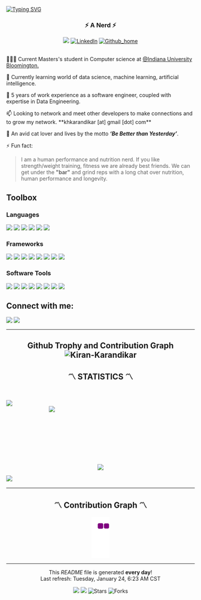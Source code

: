 <a href="https://git.io/typing-svg"><img src="https://readme-typing-svg.herokuapp.com?font=Fira+Code&pause=1000&center=true&vCenter=true&width=435&lines=Hi+there%2C+I'm+Kiran+Karandikar+%F0%9F%91%8B%F0%9F%8F%BE" alt="Typing SVG" /></a>

<h3 align="center">⚡ A Nerd ⚡</h3>
<div align="center">
  <a href="https://kiran-karandikar.netlify.app/" target="_blank"><img src="https://img.shields.io/badge/PORTFOLIO-6762A6?style=for-the-badge&logoColor=white alt="Portfolio" /></a>
  <a href="https://linkedin.com/in/kiran-karandikar" target="_blank"><img src="https://img.shields.io/badge/LinkedIn-0077b5?style=for-the-badge&logo=linkedin&logoColor=white" alt="LinkedIn" /></a>
  <a href="https://github.com/Kiran-Karandikar" target="_blank"><img src="https://komarev.com/ghpvc/?username=kiran-karandikar&style=for-the-badge&color=234524" alt="Github_home" /></a>
</div>
<br />
<div>
    <p>👩🏽‍💻 Current Masters's student in Computer science at <a href="https://luddy.indiana.edu/" target="_blank">@Indiana University Bloomington.</a></p>
    <p>📁 Currently learning world of data science, machine learning, artificial intelligence.</p>
    <p>🌲 5 years of work experience as a software engineer, coupled with expertise in Data Engineering.</p>
    <p>📫 Looking to network and meet other developers to make connections and to grow my network. **khkarandikar [at] gmail [dot] com**</p>
    <div>
    <p>💖 An avid cat lover and lives by the motto <strong><em>‘Be Better than Yesterday’</em></strong>.</p>
    <p>⚡ Fun fact:</p>
    <blockquote> I am a human performance and nutrition nerd. If you like strength/weight training, fitness we are already best friends. We can get under the <strong>"bar"</strong> and grind reps with a long chat over nutrition, human performance and longevity.</blockquote>
    </div>
</div>

<h2 align="Left">Toolbox</h2>
<h3>Languages</h3>
<span><img src="https://img.shields.io/badge/Python-3776AB?style=for-the-badge&logo=python&logoColor=white"/></span>
<span><img src="https://img.shields.io/badge/bash-tan?style=for-the-badge&logo=bash&logoColor=white" /></span>
<span><img src="https://img.shields.io/badge/R-grey?style=for-the-badge&logo=R&logoColor=white" /></span>
<span><img src="https://img.shields.io/badge/JavaScript-F7DF1E?style=for-the-badge&logo=javascript&logoColor=black" /></span>
<span><img src="https://img.shields.io/badge/html5%20-%23E34F26.svg?&style=for-the-badge&logo=html5&logoColor=white" /> </span>
<span><img src="https://img.shields.io/badge/css3%20-%231572B6.svg?&style=for-the-badge&logo=css3&logoColor=white" /></span>

<h3>Frameworks</h3>
<span><img src="https://img.shields.io/badge/djagno-green?style=for-the-badge&logo=django&logoColor=white" /></span>
<span><img src="https://img.shields.io/badge/Flask-black?style=for-the-badge&logo=flask&logoColor=white" /></span>
<span><img src="https://img.shields.io/badge/pandas-violet?style=for-the-badge&logo=pandas&logoColor=white" /></span>
<span><img src="https://img.shields.io/badge/Numpy-blue?style=for-the-badge&logo=numpy&logoColor=white"/></span>
<span><img src="https://img.shields.io/badge/spacy-blue?style=for-the-badge&logo=spacy&logoColor=white" /></span>
<span><img src="https://img.shields.io/badge/Scikit_learn-tan?style=for-the-badge&logo=Scikit-learn&logoColor=white" /></span>
<span><img src="https://img.shields.io/badge/seaborn-grey?style=for-the-badge&logo=seaborn&logoColor=white" /></span>
<span><img src="https://img.shields.io/badge/node.js%20-%2343853D.svg?&style=for-the-badge&logo=node.js&logoColor=white" /></span>

<h3>Software Tools</h3>
<span><img src="https://img.shields.io/badge/Pycharm-yellow?style=for-the-badge&logo=PyCharm&logoColor=white"/></span>
<span><img src="https://img.shields.io/badge/Jupyter-orange?style=for-the-badge&logo=Jupyter&logoColor=white"/></span>
<span><img src="https://img.shields.io/badge/Visual_Studio_Code-0078D4?style=for-the-badge&logo=visual%20studio%20code&logoColor=white" /></span>
<span><img src="https://img.shields.io/badge/git%20-%23F05033.svg?&style=for-the-badge&logo=git&logoColor=white"/></span>
<span><img src="https://img.shields.io/badge/github%20-%23121011.svg?&style=for-the-badge&logo=github&logoColor=white"/></span>
<span><img src="https://img.shields.io/badge/Vim-purple?style=for-the-badge&logo=Vim&logoColor=white"/></span>
<span><img src="https://img.shields.io/badge/Docker-0078D4?style=for-the-badge&logo=docker&logoColor=white"/></span>
<span><img src="https://img.shields.io/badge/Vagrant-0078D4?style=for-the-badge&logo=vagrant&logoColor=white"/></span>
<br />

<h2 align="Left">Connect with me:</h2>
<span><a href="https://linkedin.com/in/kiran-karandikar"><img src="https://img.shields.io/badge/linkedin-0078D4?style=for-the-badge&logo=linkedin&logoColor=white"/></a></span>
<span><a href="mailto:khkarandikar@gmail.com"><img src="https://img.shields.io/badge/Gmail-red?style=for-the-badge&logo=Gmail&logoColor=white"/></a></span>
<br />

<!-- TODO.......... -->
<!-- <h2 align="center">About Me</h2>
<div align="center"><img alt="" src="" /></div> -->

<!-- <h2 align="center">Interests</h2>

🏫 --?

- ??

💻 ??

- ??

✨ ??

- ??

🌲 Animal Crossing

- ?? -->

---
<h2 align="center">Github Trophy and Contribution Graph
  <img src="https://github-profile-trophy.vercel.app/?username=kiran-karandikar&theme=darkhub&no-frame=true" alt="Kiran-Karandikar"/>
</h2>

<h2 align="center">〽️ STATISTICS 〽️</h2>
<br>
<p align=center>
  <div align=center>
    <!-- S t r e a k -->
    <a href="https://git.io/streak-stats" title="Go to Source"><img align="left" width=390 src="https://github-readme-streak-stats.herokuapp.com?user=kiran-karandikar&theme=dark&date_format=M%20j%5B%2C%20Y%5D" /></a>
    <!-- Commit and Stars -->
    <img align="right" width=390 src="https://github-readme-stats.vercel.app/api/?username=kiran-karandikar&count_private=true&theme=tokyonight&showicons=true"/>
  </div>
  <br><br><br><br><br><br><br><br><br>
  <div align=center>
    <!-- most used language -->
    <a href="https://github.com/anuraghazra/github-readme-stats"><img width=325 align="center" src="https://github-readme-stats.vercel.app/api/top-langs/?username=kiran-karandikar&langs_count=5&theme=tokyonight&title_color=61dafb&text_color=ffffff&icon_color=61dafb&bg_color=20232a&langs_count=8&layout=compact&border_color=61dafb&hide_border=true" /></a>
  </div>
</p>
<!-- Profile Tracker -->
<!-- https://yhype.me/github/profile-views -->

[![](https://hit.yhype.me/github/profile?user_id=38068652)]()

<hr>
<h2 align="center">〽️ Contribution Graph 〽️</h2>
<div align=center>
<img align="center" src="https://github.com/kiran-karandikar/kiran-karandikar/blob/output/github-contribution-grid-snake.gif" alt="Contribution-Grid-Snake"/>
</div>
<hr>

<p align="center">This <i>README</i> file is generated <b>every day</b>!</br>Last refresh: Tuesday, January 24, 6:23 AM CST <br/>
<p align="center">
<img src="https://github.com/kiran-karandikar/kiran-karandikar/workflows/README%20build/badge.svg" />
<img src="https://api.netlify.com/api/v1/badges/9951730d-f05c-4438-b7c8-945def7bdcef/deploy-status" />
<img alt="Stars" src="https://img.shields.io/github/stars/kiran-karandikar/kiran-karandikar?style=for-the-badge&labelColor=343b41"/>
<img alt="Forks" src="https://img.shields.io/github/forks/kiran-karandikar/kiran-karandikar?style=for-the-badge&labelColor=343b41"/></p>
